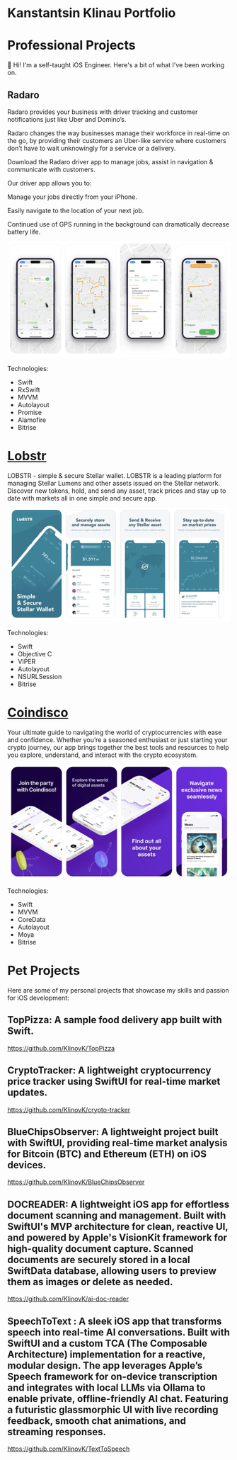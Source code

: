 # Kanstantsin Klinau Portfolio

# Professional Projects

👋 Hi! I'm a self-taught iOS Engineer. Here's a bit of what I've been working on.

## Radaro

Radaro provides your business with driver tracking and customer notifications just like Uber and Domino’s.

Radaro changes the way businesses manage their workforce in real-time on the go, by providing their customers an Uber-like service where customers don’t have to wait unknowingly for a service or a delivery.

Download the Radaro driver app to manage jobs, assist in navigation & communicate with customers.

Our driver app allows you to:

Manage your jobs directly from your iPhone.



Easily navigate to the location of your next job.



Continued use of GPS running in the background can dramatically decrease battery life.

  ![alt text](radaro.png)

Technologies:

- Swift
- RxSwift
- MVVM
- Autolayout
- Promise
- Alamofire
- Bitrise

# [Lobstr](https://apps.apple.com/us/app/lobstr-stellar-lumens-wallet/id1404357892)

LOBSTR - simple & secure Stellar wallet.
LOBSTR is a leading platform for managing Stellar Lumens and other assets issued on the Stellar network.
Discover new tokens, hold, and send any asset, track prices and stay up to date with markets all in one simple and secure app.

  ![alt text](lobstr.png)

Technologies:

- Swift
- Objective C
- VIPER
- Autolayout
- NSURLSession
- Bitrise

# [Coindisco](https://apps.apple.com/us/app/coindisco/id6445888906)

Your ultimate guide to navigating the world of cryptocurrencies with ease and confidence. Whether you’re a seasoned enthusiast or just starting your crypto journey, our app brings together the best tools and resources to help you explore, understand, and interact with the crypto ecosystem.

  ![alt text](coindisco.png)

Technologies:

- Swift
- MVVM
- CoreData
- Autolayout
- Moya
- Bitrise

# Pet Projects

Here are some of my personal projects that showcase my skills and passion for iOS development:

## TopPizza: A sample food delivery app built with Swift.

https://github.com/KlinovK/TopPizza

## CryptoTracker: A lightweight cryptocurrency price tracker using SwiftUI for real-time market updates.

https://github.com/KlinovK/crypto-tracker

## BlueChipsObserver: A lightweight project built with SwiftUI, providing real-time market analysis for Bitcoin (BTC) and Ethereum (ETH) on iOS devices.

https://github.com/KlinovK/BlueChipsObserver

## DOCREADER: A lightweight iOS app for effortless document scanning and management. Built with SwiftUI's MVP architecture for clean, reactive UI, and powered by Apple's VisionKit framework for high-quality document capture. Scanned documents are securely stored in a local SwiftData database, allowing users to preview them as images or delete as needed.

https://github.com/KlinovK/ai-doc-reader

## SpeechToText : A sleek iOS app that transforms speech into real-time AI conversations. Built with SwiftUI and a custom TCA (The Composable Architecture) implementation for a reactive, modular design. The app leverages Apple’s Speech framework for on-device transcription and integrates with local LLMs via Ollama to enable private, offline-friendly AI chat. Featuring a futuristic glassmorphic UI with live recording feedback, smooth chat animations, and streaming responses.

https://github.com/KlinovK/TextToSpeech

